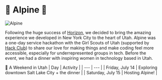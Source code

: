 # 🗻 Alpine 🗻

![Alpine](https://cloud-g5rq0ijxx-hack-club-bot.vercel.app/1img_0045.jpeg)

Following the huge success of [Horizon](horizon.hackclub.com), we decided to bring the amazing experience we developed in New York City to the heart of Utah. Alpine was a one-day service hackathon with the Girl Scouts of Utah (supported by [Hack Club](hackclub.com)) to share our love for making things and make coding feel more accessible, especially for underrepresented groups in tech. Before the event, we had a dinner with inspiring women in technology based in Utah.

📅 A Weekend in Utah
| Day | Activity |
| --- | --- |
| Friday, July 14 | Exploring downtown Salt Lake City + the dinner |
| Saturday, July 15 | Hosting Alpine! | 


